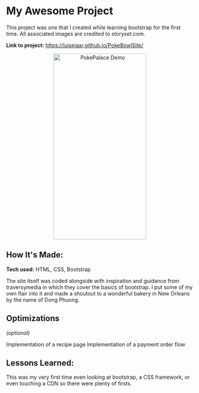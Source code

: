 # My Awesome Project
This project was one that I created while learning bootstrap for the first time. All associated images are credited to storyset.com. 

**Link to project:** https://luisejaar.github.io/PokeBowlSite/

<p align="center">
<img align="center" src="/Media/pokepalace.gif" alt="PokePalace Demo" width="250" height="500" />
</p>

## How It's Made:

**Tech used:** HTML, CSS, Bootstrap

The site itself was coded alongside with inspiration and guidance from traversymedia in which they cover the basics of bootstrap. I put some of my own flair into it and made a shoutout to a wonderful bakery in New Orleans by the name of Dong Phuong.

## Optimizations
*(optional)*

Implementation of a recipe page
Implementation of a payment order flow

## Lessons Learned:

This was my very first time even looking at bootstrap, a CSS framework, or even touching a CDN so there were plenty of firsts.
